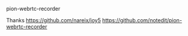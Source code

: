 pion-webrtc-recorder

Thanks
https://github.com/nareix/joy5
https://github.com/notedit/pion-webrtc-recorder
